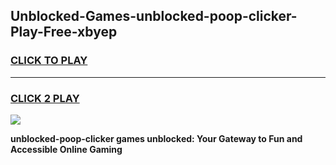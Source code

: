 
## Unblocked-Games-unblocked-poop-clicker-Play-Free-xbyep
<h3>
<a href="https://premium76.site?title=unblocked-poop-clicker&ref=20M">CLICK TO PLAY</a></h3>
<hr>

<h3>
<a href="https://premium76.site?title=unblocked-poop-clicker&ref=20M">CLICK 2 PLAY</a>
  
</h3>

<a href="https://premium76.site?title=unblocked-poop-clicker&ref=19M"><img src="https://clearcache.store/games.png"></a>


**unblocked-poop-clicker games unblocked: Your Gateway to Fun and Accessible Online Gaming**
